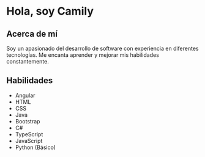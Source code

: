 # Hola, soy Camily

## Acerca de mí
Soy un apasionado del desarrollo de software con experiencia en diferentes tecnologías. Me encanta aprender y mejorar mis habilidades constantemente.

## Habilidades
- <i class="fab fa-angular"></i> Angular
- <i class="fab fa-html5"></i> HTML
- <i class="fab fa-css3-alt"></i> CSS
- <i class="fab fa-java"></i> Java
- <i class="fab fa-bootstrap"></i> Bootstrap
- <i class="fab fa-csharp"></i> C#
- <i class="fab fa-typescript"></i> TypeScript
- <i class="fab fa-js"></i> JavaScript
- <i class="fab fa-python"></i> Python (Básico)

